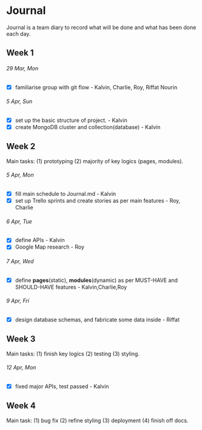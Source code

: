 # Journal  
Journal is a team diary to record what will be done and what has been done each day.

## Week 1   
###### 29 Mar, Mon
- [x] familiarise group with git flow - Kalvin, Charlie, Roy, Riffat Nourin  
###### 5 Apr, Sun  
- [x] set up the basic structure of project. - Kalvin
- [x] create MongoDB cluster and collection(database) - Kalvin

## Week 2  
Main tasks: (1) prototyping (2) majority of key logics (pages, modules).
###### 5 Apr, Mon
- [x] fill main schedule to Journal.md - Kalvin
- [x] set up Trello sprints and create stories as per main features - Roy, Charlie
###### 6 Apr, Tue
- [x] define APIs - Kalvin
- [x] Google Map research - Roy
###### 7 Apr, Wed
- [x] define **pages**(static), **modules**(dynamic) as per MUST-HAVE and SHOULD-HAVE features  - Kalvin,Charlie,Roy
###### 9 Apr, Fri
- [x] design database schemas, and fabricate some data inside - Riffat

## Week 3  
Main tasks: (1) finish key logics (2) testing (3) styling.  
###### 12 Apr, Mon
- [x] fixed major APIs, test passed - Kalvin


## Week 4
Main task: (1) bug fix (2) refine styling (3) deployment (4) finish off docs. 